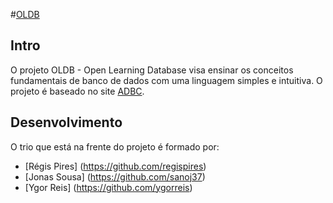#[OLDB](https://github.com/ygorreis/OLDB)

## Intro
O projeto OLDB - Open Learning Database visa ensinar os conceitos fundamentais de banco de dados com uma linguagem simples e intuitiva.
O projeto é baseado no site [ADBC](http://adbc.kennesaw.edu).

## Desenvolvimento

O trio que está na frente do projeto é formado por:
 - [Régis Pires] (https://github.com/regispires)
 - [Jonas Sousa] (https://github.com/sanoj37)
 - [Ygor Reis] (https://github.com/ygorreis)

